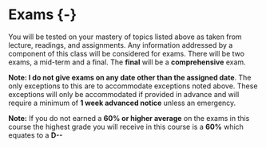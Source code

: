# Exams {-}

You will be tested on your mastery of topics listed above as taken from lecture, readings, and assignments. Any information addressed by a component of this class will be considered for exams. There will be two exams, a mid-term and a final. The **final** will be a **comprehensive** exam.

**Note: I do not give exams on any date other than the assigned date**. The only exceptions to this are to accommodate exceptions noted above. These exceptions will only be accommodated if provided in advance and will require a minimum of **1 week advanced notice** unless an emergency.

**Note:** If you do not earned a **60% or higher average** on the exams in this course the highest grade you will receive in this course is a **60%** which equates to a **D--**
